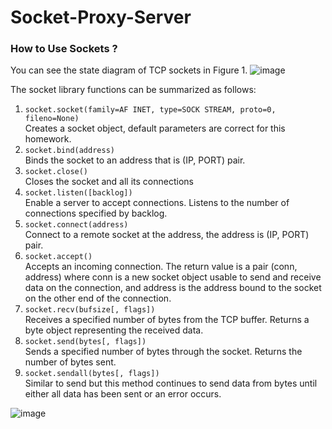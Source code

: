 # Socket-Proxy-Server

### How to Use Sockets ?
You can see the state diagram of TCP sockets in Figure 1.
![image](https://github.com/htmos6/Socket-Proxy-Server/assets/88316097/49b6f2b0-0bad-4533-b33d-6dfddec8fdcc)

The socket library functions can be summarized as follows:
1. ```socket.socket(family=AF INET, type=SOCK STREAM, proto=0, fileno=None)```  
Creates a socket object, default parameters are correct for this homework.
2. ```socket.bind(address)```  
Binds the socket to an address that is (IP, PORT) pair.
3. ```socket.close()```  
Closes the socket and all its connections
4. ```socket.listen([backlog])```   
Enable a server to accept connections. Listens to the number of connections specified by backlog.
5. ```socket.connect(address)```   
Connect to a remote socket at the address, the address is (IP, PORT) pair.
6. ```socket.accept()```  
Accepts an incoming connection. The return value is a pair (conn, address) where
conn is a new socket object usable to send and receive data on the connection, and
address is the address bound to the socket on the other end of the connection.
7. ```socket.recv(bufsize[, flags])```  
Receives a specified number of bytes from the TCP buffer. Returns a byte object
representing the received data.
8. ```socket.send(bytes[, flags])```   
Sends a specified number of bytes through the socket. Returns the number of bytes
sent.
9. ```socket.sendall(bytes[, flags])```  
Similar to send but this method continues to send data from bytes until either all
data has been sent or an error occurs.











![image](https://github.com/htmos6/Socket-Proxy-Server/assets/88316097/9c4f3e4d-b617-466c-857d-ee9240f2cbe2)
